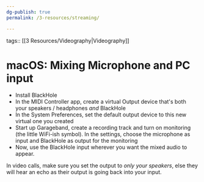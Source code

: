 ```yaml
---
dg-publish: true
permalink: /3-resources/streaming/

---
```


tags:: [[3 Resources/Videography\|Videography]]

# macOS: Mixing Microphone and PC input
- Install BlackHole
- In the MIDI Controller app, create a virtual Output device that's both your speakers / headphones *and* BlackHole
- In the System Preferences, set the default output device to this new virtual one you created
- Start up Garageband, create a recording track and turn on monitoring (the little WiFi-ish symbol). In the settings, choose the microphone as input and BlackHole as output for the monitoring
- Now, use the BlackHole input wherever you want the mixed audio to appear.

In video calls, make sure you set the output to *only your speakers*, else they will hear an echo as their output is going back into your input.
